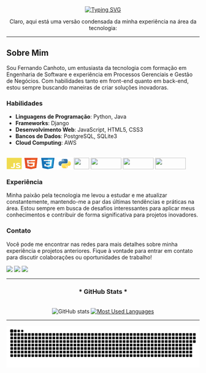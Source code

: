 <div align="center">
  <a href="https://git.io/typing-svg">
    <img src="https://readme-typing-svg.demolab.com?font=Fira+Code&weight=500&size=22&pause=1000&color=FF00F6&center=true&vCenter=true&random=false&width=524&lines=%E2%8A%B9+Welcome+to+my+profile!+%CB%99%E1%B5%95%CB%99+%E2%8A%B9+" alt="Typing SVG">
  </a>
</div>

<p align="center"> Claro, aqui está uma versão condensada da minha experiência na área da tecnologia:

---

## Sobre Mim

Sou Fernando Canhoto, um entusiasta da tecnologia com formação em Engenharia de Software e experiência em Processos Gerenciais e Gestão de Negócios. Com habilidades tanto em front-end quanto em back-end, estou sempre buscando maneiras de criar soluções inovadoras.

### Habilidades

- **Linguagens de Programação**: Python, Java
- **Frameworks**: Django
- **Desenvolvimento Web**: JavaScript, HTML5, CSS3
- **Bancos de Dados**: PostgreSQL, SQLite3
- **Cloud Computing**: AWS

<div align="left" style="display: inline_block"><br>
  <img align="center" alt="" height="30" width="40" src="https://raw.githubusercontent.com/devicons/devicon/master/icons/javascript/javascript-plain.svg">
  <img align="center" alt="" height="30" width="40" src="https://raw.githubusercontent.com/devicons/devicon/master/icons/html5/html5-original.svg">
  <img align="center" alt="" height="30" width="40" src="https://raw.githubusercontent.com/devicons/devicon/master/icons/css3/css3-original.svg">
  <img align="center" alt="" height="30" width="40" src="https://raw.githubusercontent.com/devicons/devicon/master/icons/python/python-original.svg">
  <img align="center" alt="" height="30" width="40" src="https://cdn.jsdelivr.net/gh/devicons/devicon/icons/java/java-original.svg">
  <img align="center" alt="" height="30" width="80" src="https://img.shields.io/badge/Amazon_AWS-FF9900?style=for-the-badge&logo=amazonaws&logoColor=white">
  <img align="center" alt="" height="30" width="80" src="https://img.shields.io/badge/SQLite-07405E?style=for-the-badge&logo=sqlite&logoColor=white">
  <img align="center" alt="" height="30" width="80" src="https://img.shields.io/badge/PostgreSQL-316192?style=for-the-badge&logo=postgresql&logoColor=white">
</div>

### Experiência

Minha paixão pela tecnologia me levou a estudar e me atualizar constantemente, mantendo-me a par das últimas tendências e práticas na área. Estou sempre em busca de desafios interessantes para aplicar meus conhecimentos e contribuir de forma significativa para projetos inovadores.

### Contato

Você pode me encontrar nas redes para mais detalhes sobre minha experiência e projetos anteriores. Fique à vontade para entrar em contato para discutir colaborações ou oportunidades de trabalho!

<div align="left"> 
  <a href="https://instagram.com/fer_canhoto/" target="_blank"><img src="https://img.shields.io/badge/-Instagram-%23E4405F?style=for-the-badge&logo=instagram&logoColor=white" target="_blank"></a> 
  <a href = "mailto:canhoto.works@gmail.com"><img src="https://img.shields.io/badge/-Gmail-%23333?style=for-the-badge&logo=gmail&logoColor=white" target="_blank"></a>
  <a href="https://www.linkedin.com/in/fernandocanhoto1/" target="_blank"><img src="https://img.shields.io/badge/-LinkedIn-%230077B5?style=for-the-badge&logo=linkedin&logoColor=white" target="_blank"></a> 
</div>

---

<div style="text-align: center;" align="center">
  <h3>* GitHub Stats *</h3>
  <br>
  <img src="https://github-readme-stats-git-masterrstaa-rickstaa.vercel.app/api?username=CanhotoFT&hide_title=true&show_icons=true&include_all_commits=false&count_private=true&line_height=25&hide=issues&bg_color=000&title_color=FF00F6&text_color=FFF&border_radius=3&border_color=36123c&icon_color=FF00F6&theme=jolly" alt="GitHub stats">

  <a href="https://github.com/CanhotoFT/github-readme-stats">
    <img src="https://github-readme-stats-git-masterrstaa-rickstaa.vercel.app/api/top-langs/?username=CanhotoFT&line_height=10&card_width=310&layout=compact&hide_title=false&count_private=true&langs_count=4&show_icons=true&title_color=FF00F6&hide=html,css&bg_color=000&text_color=8B8B8B&border_radius=3&border_color=561760&count_private=true" alt="Most Used Languages">
  </a>
</div>

---

<picture align="center">
  <source media="(prefers-color-scheme: dark)" srcset="https://raw.githubusercontent.com/CanhotoFT/CanhotoFT/output/github-contribution-grid-snake-dark.svg">
  <source media="(prefers-color-scheme: light)" srcset="https://raw.githubusercontent.com/CanhotoFT/CanhotoFT/output/github-contribution-grid-snake-dark.svg">
  <img align="center" alt="github contribution grid snake animation" src="https://raw.githubusercontent.com/CanhotoFT/CanhotoFT/output/github-contribution-grid-snake.svg">
</picture>




